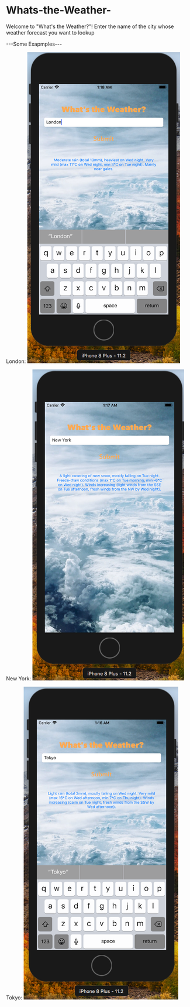 # Whats-the-Weather-
Welcome to "What's the Weather?"! Enter the name of the city whose weather forecast you want to lookup

---Some Exapmples---

London:
![alt text](Screenshots/London-test.png "London Weather Lookup")

New York:
![alt text](Screenshots/New-York-test.png "New York Weather Lookup")

Tokyo:
![alt text](Screenshots/Tokyo-test.png "Tokyo Weather Lookup")
